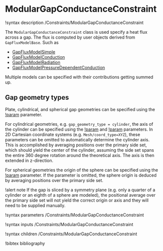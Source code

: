 # ModularGapConductanceConstraint

!syntax description /Constraints/ModularGapConductanceConstraint

The `ModularGapConductanceConstraint` class is used specify a heat flux across a
gap.  The flux is computed by user objects derived from `GapFluxModelBase`. Such as

- [GapFluxModelSimple](GapFluxModelSimple.md)
- [GapFluxModelConduction](GapFluxModelConduction.md)
- [GapFluxModelRadiation](GapFluxModelRadiation.md)
- [GapFluxModelPressureDependentConduction](GapFluxModelPressureDependentConduction.md)

Multiple models can be specified with their contributions getting summed up.

## Gap geometry types

Plate, cylindrical, and spherical gap geometries can be specified using the [!param](/Constraints/ModularGapConductanceConstraint/gap_geometry_type) parameter.

For cylindrical geometries, e.g. `gap_geometry_type = cylinder`, the axis of the cylinder can be specified using the [!param](/Constraints/ModularGapConductanceConstraint/cylinder_axis_point_1) and [!param](/Constraints/ModularGapConductanceConstraint/cylinder_axis_point_2) parameters. In 2D Cartesian coordinate systems (e.g. `Mesh/coord_type=XYZ`), these parameters can be omitted to automatically determine the cylinder axis. This is accomplished by averaging positions over the primary side set, which should yield the center of the cylinder, assuming the side set spans the entire 360 degree rotation around the theoretical axis. The axis is then extended in z-direction.

For spherical geometries the origin of the sphere can be specified using the [!param](/Constraints/ModularGapConductanceConstraint/sphere_origin) parameter. If the parameter is omitted, the sphere origin is deduced by averaging positions over the primary side set.

!alert note
If the gap is sliced by a symmetry plane (e.g. only a quarter of a cylinder or an eighth of a sphere are modeled), the positional average over the primary side set will not yield the correct origin or axis and they will need to be supplied manually.

!syntax parameters /Constraints/ModularGapConductanceConstraint

!syntax inputs /Constraints/ModularGapConductanceConstraint

!syntax children /Constraints/ModularGapConductanceConstraint

!bibtex bibliography
